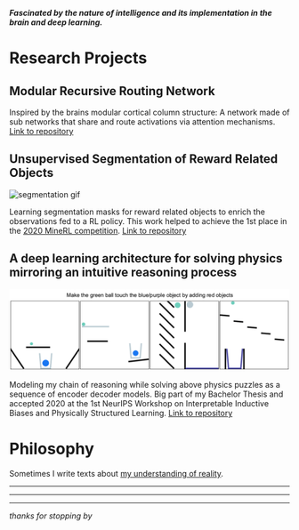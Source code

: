 ___Fascinated by the nature of intelligence and its implementation in the brain and deep learning.___


# Research Projects

## Modular Recursive Routing Network
Inspired by the brains modular cortical column structure: A network made of sub networks that share and route activations via attention mechanisms.
[Link to repository](https://github.com/augustinharter/sba)

## Unsupervised Segmentation of Reward Related Objects
![segmentation gif](https://raw.githubusercontent.com/ndrwmlnk/critic-guided-segmentation-of-rewarding-objects-in-first-person-views/main/imgs/results.gif)

Learning segmentation masks for reward related objects to enrich the observations fed to a RL policy. This work helped to achieve the 1st place in the [2020 MineRL competition](https://www.aicrowd.com/challenges/neurips-2020-minerl-competition).
[Link to repository](https://github.com/ndrwmlnk/critic-guided-segmentation-of-rewarding-objects-in-first-person-views)

## A deep learning architecture for solving physics mirroring an intuitive reasoning process
![PHYRE gif](https://raw.githubusercontent.com/ndrwmlnk/PHYRE-Reasoning-about-Paths/main/imgs/phyre_tasks.gif)

Modeling my chain of reasoning while solving above physics puzzles as a sequence of encoder decoder models. Big part of my Bachelor Thesis and accepted 2020 at the 1st NeurIPS Workshop on Interpretable Inductive Biases and Physically Structured Learning.
[Link to repository](https://github.com/ndrwmlnk/PHYRE-Reasoning-about-Paths)

# Philosophy
Sometimes I write texts about [my understanding of reality](https://augustinharter.github.io/patterns-of-meaning/consciousness).

---
---
---

_thanks for stopping by_
